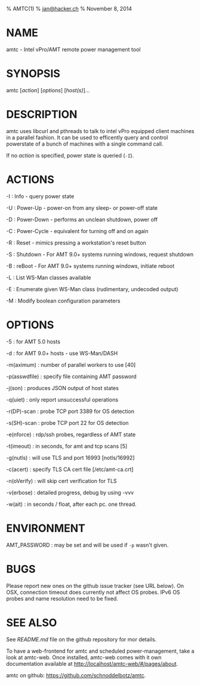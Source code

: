 % AMTC(1)
% jan@hacker.ch
% November 8, 2014

# NAME

amtc - Intel vPro/AMT remote power management tool

# SYNOPSIS

amtc [*action*] [*options*] [*host(s)*]...

# DESCRIPTION

amtc uses libcurl and pthreads to talk to intel vPro
equipped client machines in a parallel fashion.
It can be used to efficently query and control powerstate
of a bunch of machines with a single command call.

If no *action* is specified, power state is queried (`-I`).

# ACTIONS

-I
:   Info - query power state

-U
:   Power-Up - power-on from any sleep- or power-off state

-D
:   Power-Down - performs an unclean shutdown, power off

-C
:   Power-Cycle - equivalent for turning off and on again

-R
:   Reset - mimics pressing a workstation's reset button

-S
:   Shutdown - For AMT 9.0+ systems running windows, request shutdown

-B
:   reBoot - For AMT 9.0+ systems running windows, initiate reboot

-L
:   List WS-Man classes available

-E
:   Enumerate given WS-Man class (rudimentary, undecoded output)

-M
:   Modify boolean configuration parameters


# OPTIONS

-5
:   for AMT 5.0 hosts

-d
:   for AMT 9.0+ hosts - use WS-Man/DASH

-m(aximum)
:   number of parallel workers to use [40]

-p(asswdfile)
:   specify file containing AMT password

-j(son)
:   produces JSON output of host states

-q(uiet)
:   only report unsuccessful operations

-r(DP)-scan
:   probe TCP port 3389 for OS detection

-s(SH)-scan
:   probe TCP port 22   for OS detection

-e(nforce)
:   rdp/ssh probes, regardless of AMT state

-t(imeout)
:  in seconds, for amt and tcp scans [5]

-g(nutls)
:   will use TLS and port 16993 [notls/16992]

-c(acert)
:   specify TLS CA cert file [/etc/amt-ca.crt]

-n(oVerify)
:   will skip cert verification for TLS

-v(erbose)
:   detailed progress, debug by using -vvv

-w(ait)
:   in seconds / float, after each pc. one thread.


# ENVIRONMENT

AMT_PASSWORD
:   may be set and will be used if `-p` wasn't given.


# BUGS

Please report new ones on the github issue tracker (see URL below).
On OSX, connection timeout does currently not affect OS probes.
IPv6 OS probes and name resolution need to be fixed.


# SEE ALSO

See *README.md* file on the github repository for mor details.

To have a web-frontend for amtc and scheduled power-management, take
a look at amtc-web. Once installed, amtc-web comes with it own
documentation available at <http://localhost/amtc-web/#/pages/about>.

amtc on github: <https://github.com/schnoddelbotz/amtc>.

